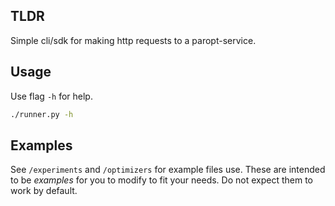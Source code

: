 ## TLDR
Simple cli/sdk for making http requests to a paropt-service.

## Usage
Use flag `-h` for help.
```bash
./runner.py -h
```

## Examples
See `/experiments` and `/optimizers` for example files use. These are intended to be *examples* for you to modify to fit your needs. Do not expect them to work by default.